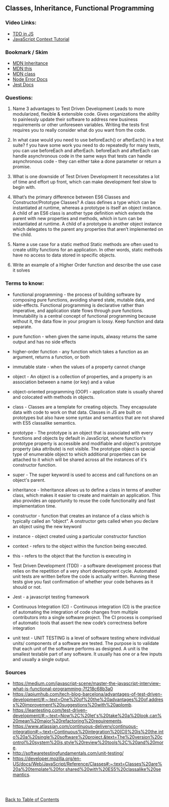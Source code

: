 ## Classes, Inheritance, Functional Programming

### Video Links:

- [TDD in JS](http://www.letscodejavascript.com/)
- [JavaScript Context Tutorial](https://www.youtube.com/watch?v=fjJoX9F_F5g)

### Bookmark / Skim

- [MDN Inheritance](https://developer.mozilla.org/en-US/docs/Web/JavaScript/Inheritance_and_the_prototype_chain)
- [MDN this](https://developer.mozilla.org/en-US/docs/Web/JavaScript/Reference/Operators/this)
- [MDN class](https://developer.mozilla.org/en-US/docs/Web/JavaScript/Reference/Classes)
- [Node Error Docs](https://nodejs.org/dist/latest-v6.x/docs/api/errors.html)
- [Jest Docs](https://jestjs.io/docs/en/getting-started)

### Questions:

1. Name 3 advantages to Test Driven Development
   Leads to more modularized, flexible & extensible code. Gives organizations the ability to painlessly update their software to address new business requirements or other unforeseen variables. Writing the tests first requires you to really consider what do you want from the code.

1. In what case would you need to use beforeEach() or afterEach() in a test suite?
   f you have some work you need to do repeatedly for many tests, you can use beforeEach and afterEach. beforeEach and afterEach can handle asynchronous code in the same ways that tests can handle asynchronous code - they can either take a done parameter or return a promise.

1. What is one downside of Test Driven Development
   It necessitates a lot of time and effort up front, which can make development feel slow to begin with.

1. What’s the primary difference between ES6 Classes and Constructor/Prototype Classes?
   A class defines a type which can be instantiated at runtime, whereas a prototype is itself an object instance. A child of an ES6 class is another type definition which extends the parent with new properties and methods, which in turn can be instantiated at runtime. A child of a prototype is another object instance which delegates to the parent any properties that aren’t implemented on the child.

1. Name a use case for a static method
   Static methods are often used to create utility functions for an application. In other words, static methods have no access to data stored in specific objects.

1. Write an example of a Higher Order function and describe the use case it solves

### Terms to know:

- functional programming - the process of building software by composing pure functions, avoiding shared state, mutable data, and side-effects. Functional programming is declarative rather than imperative, and application state flows through pure functions. Immutability is a central concept of functional programming because without it, the data flow in your program is lossy. Keep function and data separate.

- pure function - when given the same inputs, alwasy returns the same output and has no side effects

- higher-order function - any function which takes a function as an argument, returns a function, or both

- immutable state - when the values of a property cannot change

- object - An object is a collection of properties, and a property is an association between a name (or key) and a value

- object-oriented programming (OOP) - application state is usually shared and colocated with methods in objects.

- class - Classes are a template for creating objects. They encapsulate data with code to work on that data. Classes in JS are built on prototypes but also have some syntax and semantics that are not shared with ES5 classalike semantics.

- prototype - The prototype is an object that is associated with every functions and objects by default in JavaScript, where function's prototype property is accessible and modifiable and object's prototype property (aka attribute) is not visible. The prototype object is special type of enumerable object to which additional properties can be attached to it which will be shared across all the instances of it's constructor function.

- super - The super keyword is used to access and call functions on an object's parent.

- inheritance - Inheritance allows us to define a class in terms of another class, which makes it easier to create and maintain an application. This also provides an opportunity to reuse the code functionality and fast implementation time.

- constructor - function that creates an instance of a class which is typically called an “object”. A onstructor gets called when you declare an object using the new keyword

- instance - object created using a particular constructor function

- context - refers to the object within the function being executed.

- this - refers to the object that the function is executing in

- Test Driven Development (TDD) - a software development process that relies on the repetition of a very short development cycle. Automated unit tests are written before the code is actually written. Running these tests give you fast confirmation of whether your code behaves as it should or not.

- Jest - a javascript testing framework

- Continuous Integration (CI) - Continuous integration (CI) is the practice of automating the integration of code changes from multiple contributors into a single software project. The CI process is comprised of automatic tools that assert the new code’s correctness before integration

- unit test - UNIT TESTING is a level of software testing where individual units/ components of a software are tested. The purpose is to validate that each unit of the software performs as designed. A unit is the smallest testable part of any software. It usually has one or a few inputs and usually a single output.

### Sources

- https://medium.com/javascript-scene/master-the-javascript-interview-what-is-functional-programming-7f218c68b3a0
- https://apiumhub.com/tech-blog-barcelona/advantages-of-test-driven-development/#:~:text=One%20of%20the%20advantages%20of,address%20improvement%20suggestions%20with%20aplomb.
- https://leantesting.com/test-driven-development/#:~:text=Now%2C%20let's%20take%20a%20look,can%20mean%20major%20refactoring%20requirements.
- https://www.atlassian.com/continuous-delivery/continuous-integration#:~:text=Continuous%20integration%20(CI)%20is%20the,into%20a%20single%20software%20project.&text=The%20version%20control%20system%20is,style%20review%20tools%2C%20and%20more.
- http://softwaretestingfundamentals.com/unit-testing/
- https://developer.mozilla.org/en-US/docs/Web/JavaScript/Reference/Classes#:~:text=Classes%20are%20a%20template%20for,shared%20with%20ES5%20classalike%20semantics.

<br>
<br>

[Back to Table of Contents](README.md)
